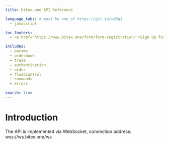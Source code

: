 ```yaml
---
title: bitex.one API Reference

language_tabs: # must be one of https://git.io/vQNgJ
  - javascript

toc_footers:
  - <a href='https://www.bitex.one/form/form-registration/'>Sign Up for a Developer Key</a>

includes:
  - params
  - orderbook
  - trade
  - authentication
  - order
  - floodcontrol
  - commands
  - errors

search: true
---
```


# Introduction

The API is implemented via WebSocket, connection address: wss://ws.bitex.one/ws

